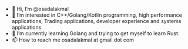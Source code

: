- 👋 Hi, I’m @osadalakmal
- 👀 I’m interested in C++/Golang/Kotlin programming, high performance applications, Trading applications, developer experience and systems applications
- 🌱 I’m currently learning Golang and trying to get myself to learn Rust. 
- 📫 How to reach me osadalakmal at gmail dot com
